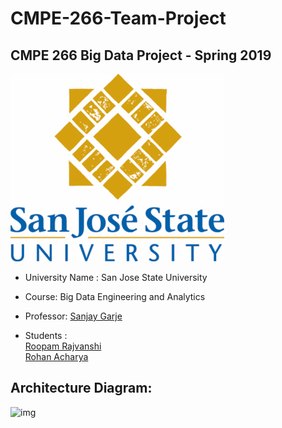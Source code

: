 # CMPE-266-Team-Project

## CMPE 266 Big Data Project - Spring 2019

![img](https://github.com/acharyarohan/CMPE-266-Team-Project/blob/master/sjsu_logo.png)

* University Name : San Jose State University 

* Course: Big Data Engineering and Analytics

* Professor: [Sanjay Garje](http://www.sjsu.edu/people/sanjay.garje/) 

* Students : <br />
   [Roopam Rajvanshi](https://www.linkedin.com/in/roopamrajvanshi/) <br />
   [Rohan Acharya](https://www.linkedin.com/in/acharyarohan/)  


## Architecture Diagram: 

![img](https://user-images.githubusercontent.com/33761930/56635961-278a4000-661c-11e9-9a4c-eafb0dc8676e.JPG)
